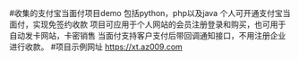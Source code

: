 #收集的支付宝当面付项目demo 包括python，php以及java
个人可开通支付宝当面付，实现免签约收款
项目可应用于个人网站的会员注册登录和购买，也可用于自动发卡网站，卡密销售
当面付支持客户支付后带回调通知接口，不用注册企业进行收款。
#项目示例网址 https://xt.az009.com